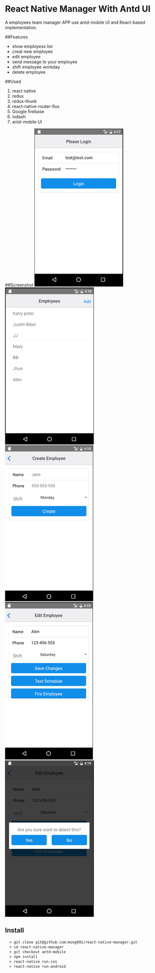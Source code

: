 # React Native Manager With Antd UI

A employees team manager APP use antd-mobile UI and React-based implementation.

##Features
- show employess list
- creat new employee
- edit employee
- send message to your employee
- shift employee workday
- delete employee

##Used
1. react native
2. redux
3. redux-thunk
4. react-native-router-flux
5. Google firebase
6. lodash
7. antd-mobile UI

##Screenshot
![alt text](https://github.com/mong991/react-native-manager/blob/antd-mobile/screen_shot/Screenshot_login.png "login")
![alt text](https://github.com/mong991/react-native-manager/blob/antd-mobile/screen_shot/Screenshot_list.png "list")
![alt text](https://github.com/mong991/react-native-manager/blob/antd-mobile/screen_shot/Screenshot_create.png "create employee")
![alt text](https://github.com/mong991/react-native-manager/blob/antd-mobile/screen_shot/Screenshot_edit.png "edit employee")
![alt text](https://github.com/mong991/react-native-manager/blob/antd-mobile/screen_shot/Screenshot_delete.png "delete employee")

## Install
```
  > git clone git@github.com:mong991/react-native-manager.git
  > cd react-native-manager
  > git checkout antd-mobile
  > npm install
  > react-native run-ios
  > react-native run-android
```
